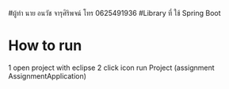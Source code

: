#ผู้ทำ นาย อนวัช จารุศิริพจน์ โทร 0625491936
#Library ที่ ใช้ Spring Boot 
# How to run
1 open project with eclipse
2 click icon run Project (assignment AssignmentApplication)
